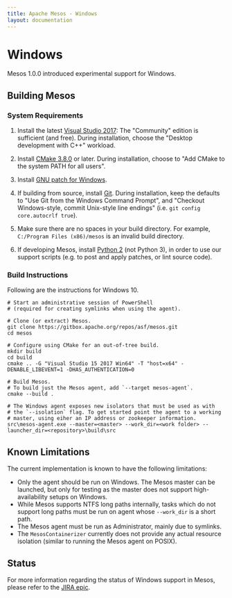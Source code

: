 ```yaml
---
title: Apache Mesos - Windows
layout: documentation
---
```


# Windows

Mesos 1.0.0 introduced experimental support for Windows.


## Building Mesos


### System Requirements

1. Install the latest [Visual Studio 2017](https://www.visualstudio.com/downloads/):
   The "Community" edition is sufficient (and free).
   During installation, choose the "Desktop development with C++" workload.

2. Install [CMake 3.8.0](https://cmake.org/download/) or later.
   During installation, choose to "Add CMake to the system PATH for all users".

3. Install [GNU patch for Windows](http://gnuwin32.sourceforge.net/packages/patch.htm).

4. If building from source, install [Git](https://git-scm.com/download/win).
   During installation, keep the defaults to "Use Git from the Windows
   Command Prompt", and "Checkout Windows-style, commit Unix-style
   line endings" (i.e. `git config core.autocrlf true`).

5. Make sure there are no spaces in your build directory.
   For example, `C:/Program Files (x86)/mesos` is an invalid build directory.

6. If developing Mesos, install [Python 2](https://www.python.org/downloads/)
   (not Python 3), in order to use our support scripts (e.g. to post and apply
   patches, or lint source code).


### Build Instructions

Following are the instructions for Windows 10.

    # Start an administrative session of PowerShell
    # (required for creating symlinks when using the agent).

    # Clone (or extract) Mesos.
    git clone https://gitbox.apache.org/repos/asf/mesos.git
    cd mesos

    # Configure using CMake for an out-of-tree build.
    mkdir build
    cd build
    cmake .. -G "Visual Studio 15 2017 Win64" -T "host=x64" -DENABLE_LIBEVENT=1 -DHAS_AUTHENTICATION=0

    # Build Mesos.
    # To build just the Mesos agent, add `--target mesos-agent`.
    cmake --build .

    # The Windows agent exposes new isolators that must be used as with
    # the `--isolation` flag. To get started point the agent to a working
    # master, using eiher an IP address or zookeeper information.
    src\mesos-agent.exe --master=<master> --work_dir=<work folder> --launcher_dir=<repository>\build\src


## Known Limitations

The current implementation is known to have the following limitations:

* Only the agent should be run on Windows.  The Mesos master can be
  launched, but only for testing as the master does not support
  high-availability setups on Windows.
* While Mesos supports NTFS long paths internally, tasks which do not support
  long paths must be run on agent whose `--work_dir` is a short path.
* The Mesos agent must be run as Administrator, mainly due to symlinks.
* The `MesosContainerizer` currently does not provide any actual
  resource isolation (similar to running the Mesos agent on POSIX).


## Status

For more information regarding the status of Windows support in Mesos,
please refer to the [JIRA epic](https://issues.apache.org/jira/browse/MESOS-3094).
